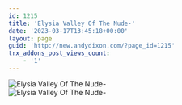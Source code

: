 ```yaml
---
id: 1215
title: 'Elysia Valley Of The Nude-'
date: '2023-03-17T13:45:18+00:00'
layout: page
guid: 'http://new.andydixon.com/?page_id=1215'
trx_addons_post_views_count:
    - '1'
---
```


![Elysia Valley Of The Nude-](https://i0.wp.com/assets.g8x2.ldn.idrivee2-23.com/posters/Elysia%20Valley%20Of%20The%20Nude-%2001.jpg?w=1200&ssl=1 "Elysia Valley Of The Nude-")  
![Elysia Valley Of The Nude-](https://i0.wp.com/assets.g8x2.ldn.idrivee2-23.com/posters/Elysia%20Valley%20Of%20The%20Nude-%2002.jpg?w=1200&ssl=1 "Elysia Valley Of The Nude-")